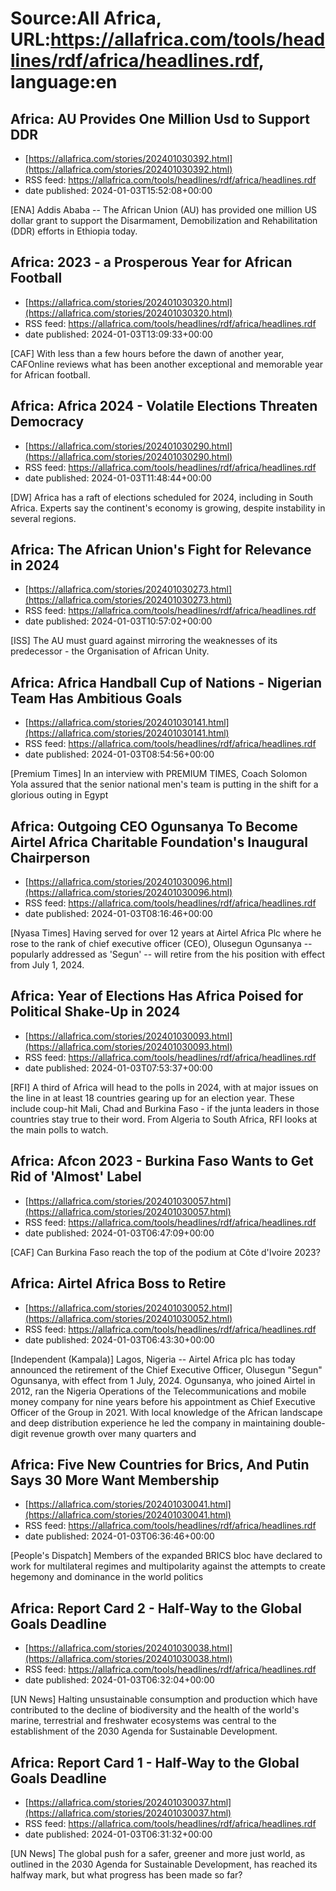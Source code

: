 # Source:All Africa, URL:https://allafrica.com/tools/headlines/rdf/africa/headlines.rdf, language:en

## Africa: AU Provides One Million Usd to Support DDR
 - [https://allafrica.com/stories/202401030392.html](https://allafrica.com/stories/202401030392.html)
 - RSS feed: https://allafrica.com/tools/headlines/rdf/africa/headlines.rdf
 - date published: 2024-01-03T15:52:08+00:00

[ENA] Addis Ababa -- The African Union (AU) has provided one million US dollar grant to support the Disarmament, Demobilization and Rehabilitation (DDR) efforts in Ethiopia today.

## Africa: 2023 - a Prosperous Year for African Football
 - [https://allafrica.com/stories/202401030320.html](https://allafrica.com/stories/202401030320.html)
 - RSS feed: https://allafrica.com/tools/headlines/rdf/africa/headlines.rdf
 - date published: 2024-01-03T13:09:33+00:00

[CAF] With less than a few hours before the dawn of another year, CAFOnline reviews what has been another exceptional and memorable year for African football.

## Africa: Africa 2024 - Volatile Elections Threaten Democracy
 - [https://allafrica.com/stories/202401030290.html](https://allafrica.com/stories/202401030290.html)
 - RSS feed: https://allafrica.com/tools/headlines/rdf/africa/headlines.rdf
 - date published: 2024-01-03T11:48:44+00:00

[DW] Africa has a raft of elections scheduled for 2024, including in South Africa. Experts say the continent's economy is growing, despite instability in several regions.

## Africa: The African Union's Fight for Relevance in 2024
 - [https://allafrica.com/stories/202401030273.html](https://allafrica.com/stories/202401030273.html)
 - RSS feed: https://allafrica.com/tools/headlines/rdf/africa/headlines.rdf
 - date published: 2024-01-03T10:57:02+00:00

[ISS] The AU must guard against mirroring the weaknesses of its predecessor - the Organisation of African Unity.

## Africa: Africa Handball Cup of Nations - Nigerian Team Has Ambitious Goals
 - [https://allafrica.com/stories/202401030141.html](https://allafrica.com/stories/202401030141.html)
 - RSS feed: https://allafrica.com/tools/headlines/rdf/africa/headlines.rdf
 - date published: 2024-01-03T08:54:56+00:00

[Premium Times] In an interview with PREMIUM TIMES, Coach Solomon Yola assured that the senior national men's team is putting in the shift for a glorious outing in Egypt

## Africa: Outgoing CEO Ogunsanya To Become Airtel Africa Charitable Foundation's Inaugural Chairperson
 - [https://allafrica.com/stories/202401030096.html](https://allafrica.com/stories/202401030096.html)
 - RSS feed: https://allafrica.com/tools/headlines/rdf/africa/headlines.rdf
 - date published: 2024-01-03T08:16:46+00:00

[Nyasa Times] Having served for over 12 years at Airtel Africa Plc where he rose to the rank of chief executive officer (CEO), Olusegun Ogunsanya -- popularly addressed as 'Segun' -- will retire from the his position with effect from July 1, 2024.

## Africa: Year of Elections Has Africa Poised for Political Shake-Up in 2024
 - [https://allafrica.com/stories/202401030093.html](https://allafrica.com/stories/202401030093.html)
 - RSS feed: https://allafrica.com/tools/headlines/rdf/africa/headlines.rdf
 - date published: 2024-01-03T07:53:37+00:00

[RFI] A third of Africa will head to the polls in 2024, with at major issues on the line in at least 18 countries gearing up for an election year. These include coup-hit Mali, Chad and Burkina Faso - if the junta leaders in those countries stay true to their word. From Algeria to South Africa, RFI looks at the main polls to watch.

## Africa: Afcon 2023 - Burkina Faso Wants to Get Rid of 'Almost' Label
 - [https://allafrica.com/stories/202401030057.html](https://allafrica.com/stories/202401030057.html)
 - RSS feed: https://allafrica.com/tools/headlines/rdf/africa/headlines.rdf
 - date published: 2024-01-03T06:47:09+00:00

[CAF] Can Burkina Faso reach the top of the podium at C&#xf4;te d'Ivoire 2023?

## Africa: Airtel Africa Boss to Retire
 - [https://allafrica.com/stories/202401030052.html](https://allafrica.com/stories/202401030052.html)
 - RSS feed: https://allafrica.com/tools/headlines/rdf/africa/headlines.rdf
 - date published: 2024-01-03T06:43:30+00:00

[Independent (Kampala)] Lagos, Nigeria -- Airtel Africa plc has today announced the retirement of the Chief Executive Officer, Olusegun "Segun" Ogunsanya, with effect from 1 July, 2024. Ogunsanya, who joined Airtel in 2012, ran the Nigeria Operations of the Telecommunications and mobile money company for nine years before his appointment as Chief Executive Officer of the Group in 2021. With local knowledge of the African landscape and deep distribution experience he led the company in maintaining double-digit revenue growth over many quarters and

## Africa: Five New Countries for Brics, And Putin Says 30 More Want Membership
 - [https://allafrica.com/stories/202401030041.html](https://allafrica.com/stories/202401030041.html)
 - RSS feed: https://allafrica.com/tools/headlines/rdf/africa/headlines.rdf
 - date published: 2024-01-03T06:36:46+00:00

[People's Dispatch] Members of the expanded BRICS bloc have declared to work for multilateral regimes and multipolarity against the attempts to create hegemony and dominance in the world politics

## Africa: Report Card 2 - Half-Way to the Global Goals Deadline
 - [https://allafrica.com/stories/202401030038.html](https://allafrica.com/stories/202401030038.html)
 - RSS feed: https://allafrica.com/tools/headlines/rdf/africa/headlines.rdf
 - date published: 2024-01-03T06:32:04+00:00

[UN News] Halting unsustainable consumption and production which have contributed to the decline of biodiversity and the health of the world's marine, terrestrial and freshwater ecosystems was central to the establishment of the 2030 Agenda for Sustainable Development.

## Africa: Report Card 1 - Half-Way to the Global Goals Deadline
 - [https://allafrica.com/stories/202401030037.html](https://allafrica.com/stories/202401030037.html)
 - RSS feed: https://allafrica.com/tools/headlines/rdf/africa/headlines.rdf
 - date published: 2024-01-03T06:31:32+00:00

[UN News] The global push for a safer, greener and more just world, as outlined in the 2030 Agenda for Sustainable Development, has reached its halfway mark, but what progress has been made so far?

